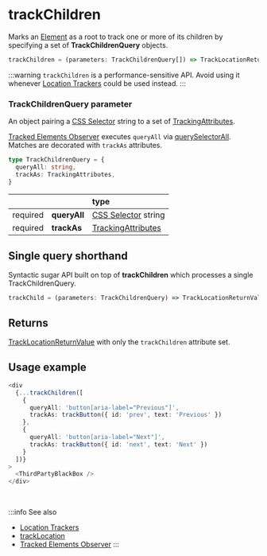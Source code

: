 # trackChildren

Marks an [Element](/tracking/core-concepts/elements.md#elements) as a root to track one or more of its children by specifying a set of **TrackChildrenQuery** objects.

```typescript
trackChildren = (parameters: TrackChildrenQuery[]) => TrackLocationReturnValue
```

:::warning
`trackChildren` is a performance-sensitive API. Avoid using it whenever [Location Trackers](/tracking/api-reference/location-trackers/overview.md) could be used instead.
:::

### TrackChildrenQuery parameter
An object pairing a [CSS Selector](https://developer.mozilla.org/en-US/docs/Web/CSS/CSS_Selectors) string to a set of [TrackingAttributes](/tracking/api-reference/general/TrackingAttributes.md).

[Tracked Elements Observer](/tracking/core-concepts/tracker-architecture.md#tracked-elements-observer) executes `queryAll` via [querySelectorAll](https://developer.mozilla.org/en-US/docs/Web/API/Element/querySelectorAll). Matches are decorated with `trackAs` attributes.

```typescript
type TrackChildrenQuery = {
  queryAll: string,
  trackAs: TrackingAttributes,
}
```

|          |              | type
| :-:      | :--          | :--                                                                                       
| required | **queryAll** | [CSS Selector](https://developer.mozilla.org/en-US/docs/Web/CSS/CSS_Selectors) string
| required | **trackAs**  | [TrackingAttributes](/tracking/api-reference/general/TrackingAttributes.md)

## Single query shorthand
Syntactic sugar API built on top of **trackChildren** which processes a single TrackChildrenQuery.

```typescript
trackChild = (parameters: TrackChildrenQuery) => TrackLocationReturnValue
```

## Returns
[TrackLocationReturnValue](/tracking/api-reference/general/TrackLocationReturnValue.md) with only the `trackChildren` attribute set.

## Usage example

```typescript jsx
<div
  {...trackChildren([
    {
      queryAll: 'button[aria-label="Previous"]',
      trackAs: trackButton({ id: 'prev', text: 'Previous' })
    },
    {
      queryAll: 'button[aria-label="Next"]',
      trackAs: trackButton({ id: 'next', text: 'Next' })
    }
  ])}
>
  <ThirdPartyBlackBox />
</div>
```

<br />

:::info See also
- [Location Trackers](/tracking/api-reference/location-trackers/overview.md)
- [trackLocation](/tracking/api-reference/low-level/trackLocation.md)
- [Tracked Elements Observer](/tracking/core-concepts/tracker-architecture.md#tracked-elements-observer)
:::
